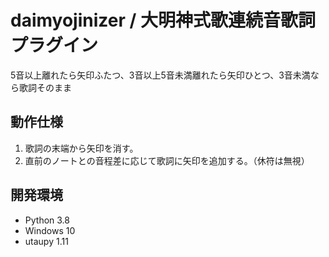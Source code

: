 # daimyojinizer / 大明神式歌連続音歌詞プラグイン
5音以上離れたら矢印ふたつ、3音以上5音未満離れたら矢印ひとつ、3音未満なら歌詞そのまま

## 動作仕様
1. 歌詞の末端から矢印を消す。
2. 直前のノートとの音程差に応じて歌詞に矢印を追加する。（休符は無視）

## 開発環境
- Python 3.8
- Windows 10
- utaupy 1.11
